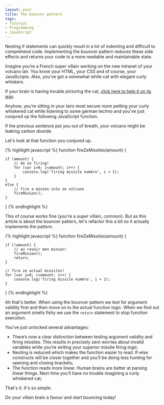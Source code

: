 ```yaml
---
layout: post
title: The bouncer pattern
tags:
- Tutorial
- Programming
- JavaScript
---
```


Nesting if statements can quickly result in a lot of indenting and difficult to comprehend code. Implementing the bouncer pattern reduces these side effects and returns your code to a more readable and maintainable state.

Imagine you’re a French super villain working on the new intranet of your volcano lair. You know your HTML, your CSS and of course, your JavaScripts. Also, you’ve got a somewhat white cat with elegant curly whiskers.

If your brain is having trouble picturing the cat, [click here to help it on its way](/media/bouncer/cat.jpg).

Anyhow, you’re sitting in your lairs most secure room petting your curly whiskered cat while listening to some german techno and you’ve just conjured up the following JavaScript function.

If the previous sentence put you out of breath, your volcano might be leaking carbon dioxide. 

Let's look at that function you conjured up.

{% highlight javascript %}
function fireZeMissiles(amount) {

    if (amount) {
        // do ze firing!
        for (var i=0; i<amount; i++) {
            console.log('firing missile numéro', i + 1);
        }
    }
    else {
        // fire a minion into ze volcano
        fireMinion();
    }
    
}
{% endhighlight %}

This of course works fine (you're a super villain, common). But as this article is about the bouncer pattern, let's refactor this a bit so it actually implements the pattern.

{% highlight javascript %}
function fireZeMissiles(amount) {

    if (!amount) {
        // au revoir mon minion!
        fireMinion();
        return;
    }
    
    // fire ze actual missiles!
    for (var i=0; i<amount; i++) {
        console.log('firing missile numéro', i + 1);
    }
    
}
{% endhighlight %}

Ah that's better. When using the bouncer pattern we test for argument validity first and then move on to the actual function logic. When we find out an argument smells fishy we use the `return` statement to stop function execution.

You've just unlocked several advantages:

- There’s now a clear distinction between testing argument validity and firing missiles. This results in precisely zero worries about invalid variables while you’re writing your superior missile firing logic.
- Nesting is reduced which makes the function easier to read. If-else constructs will be closer together and you’ll be doing less hunting for opening and closing brackets;
- The function reads more linear. Human brains are better at parsing linear things. Next time you’ll have no trouble imagining a curly whiskered cat;

That's it. It's so simple.

Do your villain brain a favour and start bouncing today!